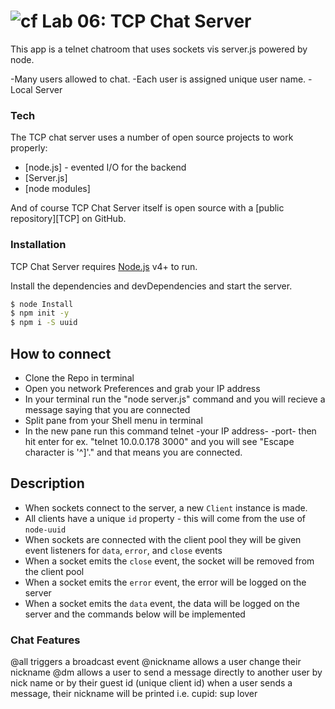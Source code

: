 ![cf](https://i.imgur.com/7v5ASc8.png) Lab 06: TCP Chat Server
======

This app is a telnet chatroom that uses sockets vis server.js powered by node.

  -Many users allowed to chat.
  -Each user is assigned unique user name.
  -Local Server
  
### Tech

The TCP chat server uses a number of open source projects to work properly:

* [node.js] - evented I/O for the backend
* [Server.js] 
* [node modules]

And of course TCP Chat Server itself is open source with a [public repository][TCP]
 on GitHub.

### Installation

TCP Chat Server requires [Node.js](https://nodejs.org/) v4+ to run.

Install the dependencies and devDependencies and start the server.

```sh
$ node Install
$ npm init -y
$ npm i -S uuid
```
## How to connect

* Clone the Repo in terminal
* Open you network Preferences and grab your IP address 
* In your terminal run the "node server.js" command and you will recieve a message saying that you are connected
* Split pane from your Shell menu in terminal
* In the new pane run this command telnet -your IP address- -port- then hit enter
for ex. "telnet 10.0.0.178 3000" and you will see "Escape character is '^]'." and that means you are connected.

## Description

* When sockets connect to the server, a new `Client` instance is made.
* All clients have a unique `id` property - this will come from the use of `node-uuid`
* When sockets are connected with the client pool they will be given event listeners for `data`, `error`, and `close` events
 * When a socket emits the `close` event, the socket will be removed from the client pool
 * When a socket emits the `error` event, the error will be logged on the server
 * When a socket emits the `data` event, the data will be logged on the server and the commands below will be implemented

### Chat Features
@all triggers a broadcast event
@nickname allows a user change their nickname
@dm allows a user to send a message directly to another user by nick name or by their guest id (unique client id)
when a user sends a message, their nickname will be printed
i.e. cupid: sup lover
